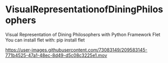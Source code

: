 # VisualRepresentationofDiningPhilosophers
Visual Representation of Dining Philosophers with Python Framework Flet
You can install flet with: pip install flet



https://user-images.githubusercontent.com/73083149/209583145-771b4525-47a1-48ec-8d49-d5c08c3225e1.mov

